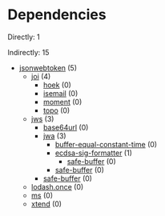 # Dependencies

Directly: 1

Indirectly: 15

- [jsonwebtoken](https://www.npmjs.com/package/jsonwebtoken) (5)
  - [joi](https://www.npmjs.com/package/joi) (4)
    - [hoek](https://www.npmjs.com/package/hoek) (0)
    - [isemail](https://www.npmjs.com/package/isemail) (0)
    - [moment](https://www.npmjs.com/package/moment) (0)
    - [topo](https://www.npmjs.com/package/topo) (0)
  - [jws](https://www.npmjs.com/package/jws) (3)
    - [base64url](https://www.npmjs.com/package/base64url) (0)
    - [jwa](https://www.npmjs.com/package/jwa) (3)
      - [buffer-equal-constant-time](https://www.npmjs.com/package/buffer-equal-constant-time) (0)
      - [ecdsa-sig-formatter](https://www.npmjs.com/package/ecdsa-sig-formatter) (1)
        - [safe-buffer](https://www.npmjs.com/package/safe-buffer) (0)
      - [safe-buffer](https://www.npmjs.com/package/safe-buffer) (0)
    - [safe-buffer](https://www.npmjs.com/package/safe-buffer) (0)
  - [lodash.once](https://www.npmjs.com/package/lodash.once) (0)
  - [ms](https://www.npmjs.com/package/ms) (0)
  - [xtend](https://www.npmjs.com/package/xtend) (0)
